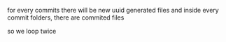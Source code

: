 for every commits there will be new uuid generated files
and inside every commit folders, there are commited files

so we loop twice